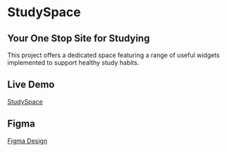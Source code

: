 # StudySpace
## Your One Stop Site for Studying

This project offers a dedicated space featuring a range of useful widgets implemented to support healthy study habits.

## Live Demo
[StudySpace](https://study-space-av.netlify.app/)

## Figma
[Figma Design](https://www.figma.com/file/5FAYb9KimqMjSgwHMJytRu/Untitled?type=design&t=woweIluQfvvDIjVc-1)

